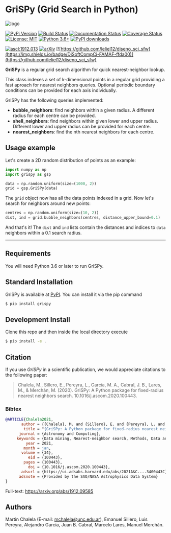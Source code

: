 # GriSPy (Grid Search in Python)

![logo](https://github.com/mchalela/GriSPy/raw/master/res/logo_mid.png)


[![PyPi Version](https://badge.fury.io/py/grispy.svg)](https://badge.fury.io/py/grispy)
[![Build Status](https://github.com/mchalela/GriSPy/actions/workflows/grispy_ci.yml/badge.svg?branch=master)](https://github.com/mchalela/GriSPy/actions/workflows/grispy_ci.yml)
[![Documentation Status](https://readthedocs.org/projects/grispy/badge/?version=latest)](https://grispy.readthedocs.io/en/latest/?badge=latest)
[![Coverage Status](https://coveralls.io/repos/github/mchalela/GriSPy/badge.svg?branch=master)](https://coveralls.io/github/mchalela/GriSPy?branch=master) 
[![License: MIT](https://img.shields.io/badge/License-MIT-blue.svg)](https://opensource.org/licenses/MIT)
[![Python 3.6+](https://img.shields.io/badge/python-3.6+-blue.svg)](https://www.python.org/downloads/release/python-370/)
[![PyPI downloads](https://img.shields.io/pypi/dm/grispy)](https://pypistats.org/packages/grispy)

[![ascl:1912.013](https://img.shields.io/badge/ascl-1912.013-blue.svg?colorB=262255)](http://ascl.net/1912.013)
[![arXiv](https://img.shields.io/badge/arXiv-1912.09585-b31b1b.svg)](https://arxiv.org/abs/1912.09585)
[![https://github.com/leliel12/diseno_sci_sfw](https://img.shields.io/badge/DiSoftCompCi-FAMAF-ffda00)](https://github.com/leliel12/diseno_sci_sfw)



**GriSPy** is a regular grid search algorithm for quick nearest-neighbor lookup.

This class indexes a set of k-dimensional points in a regular grid providing a fast aproach for nearest neighbors queries. Optional periodic boundary conditions can be provided for each axis individually.

GriSPy has the following queries implemented:
- **bubble_neighbors**: find neighbors within a given radius. A different radius for each centre can be provided.
- **shell_neighbors**: find neighbors within given lower and upper radius. Different lower and upper radius can be provided for each centre.
- **nearest_neighbors**: find the nth nearest neighbors for each centre.

## Usage example

Let's create a 2D random distribution of points as an example:

```python
import numpy as np
import grispy as gsp

data = np.random.uniform(size=(1000, 2))
grid = gsp.GriSPy(data)
```

The `grid` object now has all the data points indexed in a grid. Now let's search for neighbors around new points:
```python
centres = np.random.uniform(size=(10, 2))
dist, ind = grid.bubble_neighbors(centres, distance_upper_bound=0.1)
```

And that's it! The `dist` and `ind` lists contain the distances and indices to `data` neighbors within a 0.1 search radius.

--------------------------------

## Requirements

You will need Python 3.6 or later to run GriSPy.


## Standard Installation

GriSPy is available at [PyPI](https://pypi.org/project/grispy/). You can install it via the pip command

```bash
$ pip install grispy
```

## Development Install

Clone this repo and then inside the local directory execute

```bash
$ pip install -e .
```

## Citation

If you use *GriSPy* in a scientific publication, we would appreciate citations to the following paper:

> Chalela, M., Sillero, E., Pereyra, L., García, M. A., Cabral, J. B., Lares, M., & Merchán, M. (2020). 
> GriSPy: A Python package for fixed-radius nearest neighbors search. 10.1016/j.ascom.2020.100443.

### Bibtex

```bibtex
@ARTICLE{Chalela2021,
       author = {{Chalela}, M. and {Sillero}, E. and {Pereyra}, L. and {Garcia}, M.~A. and {Cabral}, J.~B. and {Lares}, M. and {Merch{\'a}n}, M.},
        title = "{GriSPy: A Python package for fixed-radius nearest neighbors search}",
      journal = {Astronomy and Computing},
     keywords = {Data mining, Nearest-neighbor search, Methods, Data analysis, Astroinformatics, Python package},
         year = 2021,
        month = jan,
       volume = {34},
          eid = {100443},
        pages = {100443},
          doi = {10.1016/j.ascom.2020.100443},
       adsurl = {https://ui.adsabs.harvard.edu/abs/2021A&C....3400443C},
      adsnote = {Provided by the SAO/NASA Astrophysics Data System}
}
```

Full-text: https://arxiv.org/abs/1912.09585


## Authors

Martin Chalela (E-mail: mchalela@unc.edu.ar),
Emanuel Sillero, Luis Pereyra, Alejandro Garcia, Juan B. Cabral, Marcelo Lares, Manuel Merchán.
